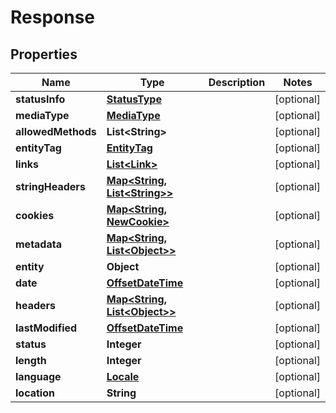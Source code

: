 # Response

## Properties
Name | Type | Description | Notes
------------ | ------------- | ------------- | -------------
**statusInfo** | [**StatusType**](StatusType.md) |  |  [optional]
**mediaType** | [**MediaType**](MediaType.md) |  |  [optional]
**allowedMethods** | **List&lt;String&gt;** |  |  [optional]
**entityTag** | [**EntityTag**](EntityTag.md) |  |  [optional]
**links** | [**List&lt;Link&gt;**](Link.md) |  |  [optional]
**stringHeaders** | [**Map&lt;String, List&lt;String&gt;&gt;**](List.md) |  |  [optional]
**cookies** | [**Map&lt;String, NewCookie&gt;**](NewCookie.md) |  |  [optional]
**metadata** | [**Map&lt;String, List&lt;Object&gt;&gt;**](List.md) |  |  [optional]
**entity** | **Object** |  |  [optional]
**date** | [**OffsetDateTime**](OffsetDateTime.md) |  |  [optional]
**headers** | [**Map&lt;String, List&lt;Object&gt;&gt;**](List.md) |  |  [optional]
**lastModified** | [**OffsetDateTime**](OffsetDateTime.md) |  |  [optional]
**status** | **Integer** |  |  [optional]
**length** | **Integer** |  |  [optional]
**language** | [**Locale**](Locale.md) |  |  [optional]
**location** | **String** |  |  [optional]
